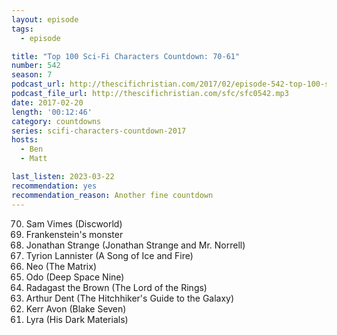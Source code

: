 ```yaml
---
layout: episode
tags:
  - episode

title: "Top 100 Sci-Fi Characters Countdown: 70-61"
number: 542
season: 7
podcast_url: http://thescifichristian.com/2017/02/episode-542-top-100-sci-fi-characters-countdown-70-61/
podcast_file_url: http://thescifichristian.com/sfc/sfc0542.mp3
date: 2017-02-20
length: '00:12:46'
category: countdowns
series: scifi-characters-countdown-2017
hosts:
  - Ben
  - Matt

last_listen: 2023-03-22
recommendation: yes
recommendation_reason: Another fine countdown
---
```


<ol start="70" reversed>
<li>Sam Vimes (Discworld)
<li>Frankenstein's monster
<li>Jonathan Strange (Jonathan Strange and Mr. Norrell)
<li>Tyrion Lannister (A Song of Ice and Fire)
<li>Neo (The Matrix)
<li>Odo (Deep Space Nine)
<li>Radagast the Brown (The Lord of the Rings)
<li>Arthur Dent (The Hitchhiker's Guide to the Galaxy)
<li>Kerr Avon (Blake Seven)
<li>Lyra (His Dark Materials)
</ol>